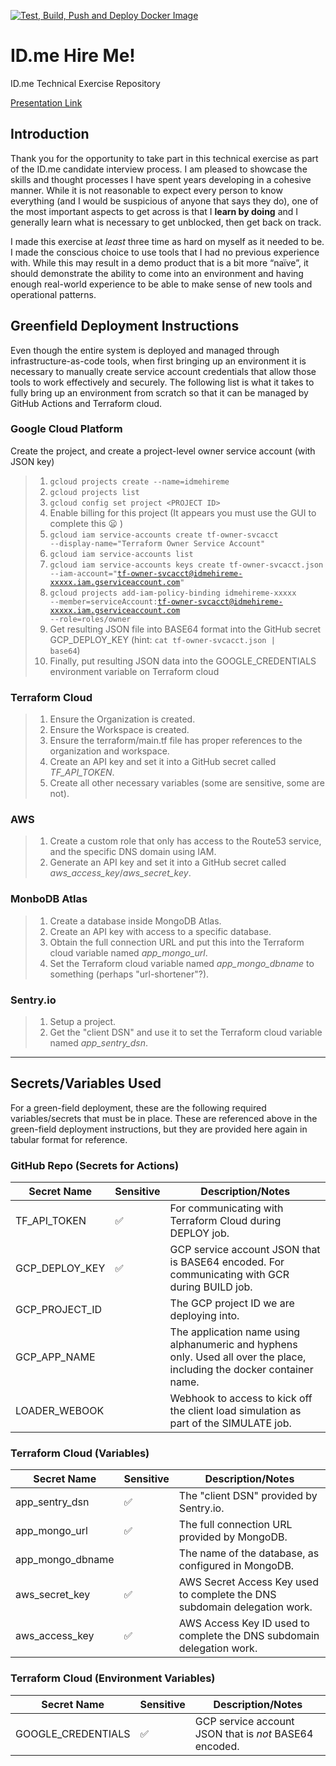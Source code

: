 [![Test, Build, Push and Deploy Docker Image](https://github.com/infrastructure-ninja/idmehireme/actions/workflows/test-build-deploy.yml/badge.svg)](https://github.com/infrastructure-ninja/idmehireme/actions/workflows/test-build-deploy.yml)

# ID.me Hire Me!
ID.me Technical Exercise Repository

[Presentation Link](https://docs.google.com/presentation/d/1LNKf5cLInbiE1M_hXF5b959w62ResSU6fJDHC7XfM54/edit?usp=sharing)

## Introduction
   Thank you for the opportunity to take part in this technical exercise as part of the ID.me candidate interview process. I am pleased to showcase the skills and thought processes I have spent years developing in a cohesive manner. While it is not reasonable to expect every person to know everything (and I would be suspicious of anyone that says they do), one of the most important aspects to get across is that I __learn by doing__ and I generally learn what is necessary to get unblocked, then get back on track.

   I made this exercise at _least_ three time as hard on myself as it needed to be. I made the conscious choice to use tools that I had no previous experience with. While this may result in a demo product that is a bit more “naïve”, it should demonstrate the ability to come into an environment and having enough real-world experience to be able to make sense of new tools and operational patterns.      


## Greenfield Deployment Instructions
Even though the entire system is deployed and managed through infrastructure-as-code tools, when first bringing up an environment it is necessary to manually create service account credentials that allow those tools to work effectively and securely. The following list is what it takes to fully bring up an environment from scratch so that it can be managed by GitHub Actions and Terraform cloud.

### Google Cloud Platform
Create the project, and create a project-level owner service account (with JSON key)
> 1. <code>gcloud projects create --name=idmehireme</code>
> 2. <code>gcloud projects list</code>
> 3. <code>gcloud config set project \<PROJECT ID\></code>
> 4. Enable billing for this project (It appears you must use the GUI to complete this :frowning: )
> 5. <code>gcloud iam service-accounts create tf-owner-svcacct --display-name="Terraform Owner Service Account"</code>
> 6. <code>gcloud iam service-accounts list</code>
> 7. <code>gcloud iam service-accounts keys create tf-owner-svcacct.json --iam-account="tf-owner-svcacct@idmehireme-xxxxx.iam.gserviceaccount.com"</code>
> 8. <code>gcloud projects add-iam-policy-binding idmehireme-xxxxx --member=serviceAccount:tf-owner-svcacct@idmehireme-xxxxx.iam.gserviceaccount.com --role=roles/owner</code>
> 9. Get resulting JSON file into BASE64 format into the GitHub secret GCP_DEPLOY_KEY (hint: <code>cat tf-owner-svcacct.json | base64</code>)
> 10. Finally, put resulting JSON data into the GOOGLE_CREDENTIALS environment variable on Terraform cloud

### Terraform Cloud
> 1. Ensure the Organization is created.
> 2. Ensure the Workspace is created.
> 3. Ensure the terraform/main.tf file has proper references to the organization and workspace.
> 4. Create an API key and set it into a GitHub secret called *TF_API_TOKEN*.
> 5. Create all other necessary variables (some are sensitive, some are not).

### AWS
> 1. Create a custom role that only has access to the Route53 service, and the specific DNS domain using IAM.
> 2. Generate an API key and set it into a GitHub secret called *aws_access_key*/*aws_secret_key*.

### MonboDB Atlas
> 1. Create a database inside MongoDB Atlas.
> 2. Create an API key with access to a specific database.
> 3. Obtain the full connection URL and put this into the Terraform cloud variable named *app_mongo_url*.
> 4. Set the Terraform cloud variable named *app_mongo_dbname* to something (perhaps "url-shortener"?).

### Sentry.io
> 1. Setup a project.
> 2. Get the "client DSN" and use it to set the Terraform cloud variable named *app_sentry_dsn*.

---

## Secrets/Variables Used
For a green-field deployment, these are the following required variables/secrets that must be in place. These are referenced above in the green-field deployment instructions, but they are provided here again in tabular format for reference.
### GitHub Repo (Secrets for Actions)

Secret Name | Sensitive | Description/Notes
----------- | --------- | -----------------
TF_API_TOKEN | :white_check_mark: | For communicating with Terraform Cloud during DEPLOY job.
GCP_DEPLOY_KEY | :white_check_mark: | GCP service account JSON that is BASE64 encoded. For communicating with GCR during BUILD job.
GCP_PROJECT_ID | | The GCP project ID we are deploying into.
GCP_APP_NAME | | The application name using alphanumeric and hyphens only. Used all over the place, including the docker container name.
LOADER_WEBOOK | | Webhook to access to kick off the client load simulation as part of the SIMULATE job.

### Terraform Cloud (Variables)
Secret Name | Sensitive | Description/Notes
----------- | --------- | -----------------
app_sentry_dsn | :white_check_mark: | The "client DSN" provided by Sentry.io.
app_mongo_url | :white_check_mark: | The full connection URL provided by MongoDB.
app_mongo_dbname | | The name of the database, as configured in MongoDB.
aws_secret_key | :white_check_mark: | AWS Secret Access Key used to complete the DNS subdomain delegation work.
aws_access_key | :white_check_mark: | AWS Access Key ID used to complete the DNS subdomain delegation work.

### Terraform Cloud (Environment Variables)
Secret Name | Sensitive | Description/Notes
----------- | --------- | -----------------
GOOGLE_CREDENTIALS | :white_check_mark: | GCP service account JSON that is _not_ BASE64 encoded. 
